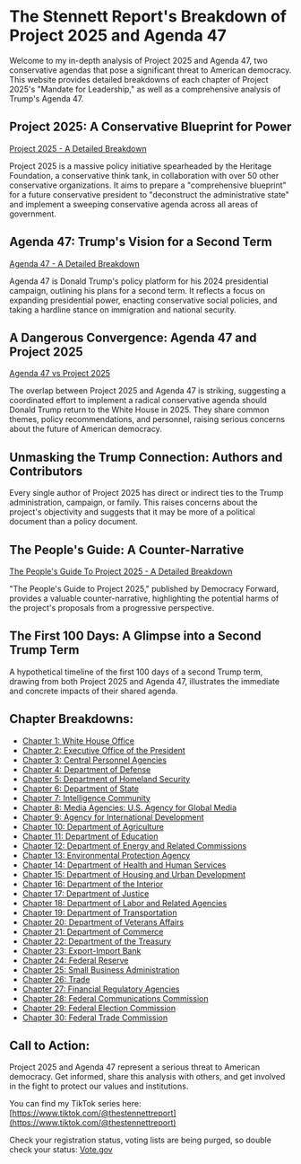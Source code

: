 # The Stennett Report's Breakdown of Project 2025 and Agenda 47

Welcome to my in-depth analysis of Project 2025 and Agenda 47, two conservative agendas that pose a significant threat to American democracy. This website provides detailed breakdowns of each chapter of Project 2025's "Mandate for Leadership," as well as a comprehensive analysis of Trump's Agenda 47.

## Project 2025: A Conservative Blueprint for Power

[Project 2025 - A Detailed Breakdown](./Project_2025/A_Detailed_Breakdown.md)

Project 2025 is a massive policy initiative spearheaded by the Heritage Foundation, a conservative think tank, in collaboration with over 50 other conservative organizations. It aims to prepare a "comprehensive blueprint" for a future conservative president to "deconstruct the administrative state" and implement a sweeping conservative agenda across all areas of government.

## Agenda 47: Trump's Vision for a Second Term

[Agenda 47 - A Detailed Breakdown](./Agenda_47/A_Detailed_Breakdown.md)

Agenda 47 is Donald Trump's policy platform for his 2024 presidential campaign, outlining his plans for a second term. It reflects a focus on expanding presidential power, enacting conservative social policies, and taking a hardline stance on immigration and national security.

## A Dangerous Convergence: Agenda 47 and Project 2025

[Agenda 47 vs Project 2025](./Agenda_47/Agenda_47_vs_Project_2025.md)

The overlap between Project 2025 and Agenda 47 is striking, suggesting a coordinated effort to implement a radical conservative agenda should Donald Trump return to the White House in 2025. They share common themes, policy recommendations, and personnel, raising serious concerns about the future of American democracy.

## Unmasking the Trump Connection: Authors and Contributors

Every single author of Project 2025 has direct or indirect ties to the Trump administration, campaign, or family. This raises concerns about the project's objectivity and suggests that it may be more of a political document than a policy document.

## The People's Guide: A Counter-Narrative

[The People's Guide To Project 2025 - A Detailed Breakdown](./Project_2025/The_People's_Guide_To_Project_2025.md)

"The People's Guide to Project 2025," published by Democracy Forward, provides a valuable counter-narrative, highlighting the potential harms of the project's proposals from a progressive perspective.

## The First 100 Days: A Glimpse into a Second Trump Term

A hypothetical timeline of the first 100 days of a second Trump term, drawing from both Project 2025 and Agenda 47, illustrates the immediate and concrete impacts of their shared agenda.

## Chapter Breakdowns:

* [Chapter 1: White House Office](./Project_2025/Mandate_For_Leadership/Chapter_1.md)
* [Chapter 2: Executive Office of the President](./Project_2025/Mandate_For_Leadership/Chapter_2.md)
* [Chapter 3: Central Personnel Agencies](./Project_2025/Mandate_For_Leadership/Chapter_3.md)
* [Chapter 4: Department of Defense](./Project_2025/Mandate_For_Leadership/Chapter_4.md)
* [Chapter 5: Department of Homeland Security](./Project_2025/Mandate_For_Leadership/Chapter_5.md)
* [Chapter 6: Department of State](./Project_2025/Mandate_For_Leadership/Chapter_6.md)
* [Chapter 7: Intelligence Community](./Project_2025/Mandate_For_Leadership/Chapter_7.md)
* [Chapter 8: Media Agencies: U.S. Agency for Global Media](./Project_2025/Mandate_For_Leadership/Chapter_8.md)
* [Chapter 9: Agency for International Development](./Project_2025/Mandate_For_Leadership/Chapter_9.md)
* [Chapter 10: Department of Agriculture](./Project_2025/Mandate_For_Leadership/Chapter_10.md)
* [Chapter 11: Department of Education](./Project_2025/Mandate_For_Leadership/Chapter_11.md)
* [Chapter 12: Department of Energy and Related Commissions](./Project_2025/Mandate_For_Leadership/Chapter_12.md)
* [Chapter 13: Environmental Protection Agency](./Project_2025/Mandate_For_Leadership/Chapter_13.md)
* [Chapter 14: Department of Health and Human Services](./Project_2025/Mandate_For_Leadership/Chapter_14.md)
* [Chapter 15: Department of Housing and Urban Development](./Project_2025/Mandate_For_Leadership/Chapter_15.md)
* [Chapter 16: Department of the Interior](./Project_2025/Mandate_For_Leadership/Chapter_16.md)
* [Chapter 17: Department of Justice](./Project_2025/Mandate_For_Leadership/Chapter_17.md)
* [Chapter 18: Department of Labor and Related Agencies](./Project_2025/Mandate_For_Leadership/Chapter_18.md)
* [Chapter 19: Department of Transportation](./Project_2025/Mandate_For_Leadership/Chapter_19.md)
* [Chapter 20: Department of Veterans Affairs](./Project_2025/Mandate_For_Leadership/Chapter_20.md)
* [Chapter 21: Department of Commerce](./Project_2025/Mandate_For_Leadership/Chapter_21.md)
* [Chapter 22: Department of the Treasury](./Project_2025/Mandate_For_Leadership/Chapter_22.md)
* [Chapter 23: Export-Import Bank](./Project_2025/Mandate_For_Leadership/Chapter_23.md)
* [Chapter 24: Federal Reserve](./Project_2025/Mandate_For_Leadership/Chapter_24.md)
* [Chapter 25: Small Business Administration](./Project_2025/Mandate_For_Leadership/Chapter_25.md)
* [Chapter 26: Trade](./Project_2025/Mandate_For_Leadership/Chapter_26.md)
* [Chapter 27: Financial Regulatory Agencies](./Project_2025/Mandate_For_Leadership/Chapter_27.md)
* [Chapter 28: Federal Communications Commission](./Project_2025/Mandate_For_Leadership/Chapter_28.md)
* [Chapter 29: Federal Election Commission](./Project_2025/Mandate_For_Leadership/Chapter_29.md)
* [Chapter 30: Federal Trade Commission](./Project_2025/Mandate_For_Leadership/Chapter_30.md)

## Call to Action:

Project 2025 and Agenda 47 represent a serious threat to American democracy. Get informed, share this analysis with others, and get involved in the fight to protect our values and institutions.

You can find my TikTok series here: [https://www.tiktok.com/@thestennettreport](https://www.tiktok.com/@thestennettreport)

Check your registration status, voting lists are being purged, so double check your status: [Vote.gov](https://vote.gov)
